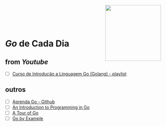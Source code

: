 <img src="https://cdn-images-1.medium.com/max/1600/1*yh90bW8jL4f8pOTZTvbzqw.png" width="180" align="right">
<br>
<br>
<br>
<br>

# _Go_ de Cada Dia


## from _Youtube_

- [ ] [Curso de Introdução a Linguagem Go (Golang) - playlist](https://www.youtube.com/playlist?list=PLXFk6ROPeWoAvLMyJ_PPfu8oF0-N_NgEI)


## outros

- [ ] [Aprenda Go - Github](https://github.com/geiltonxavier/aprenda-go)
- [ ] [An Introduction to Programming in Go](http://www.golang-book.com/books/intro)
- [ ] [A Tour of Go](https://tour.golang.org/welcome/1)
- [ ] [Go by Example](https://gobyexample.com/)